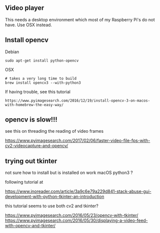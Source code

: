 ## Video player

This needs a desktop environment which most of my Raspberry Pi's do not have. Use OSX instead.

## Install opencv

Debian

	sudo apt-get install python-opencv

OSX

	# takes a very long time to build
	brew install opencv3 --with-python3

If having trouble, see this tutorial

	https://www.pyimagesearch.com/2016/12/19/install-opencv-3-on-macos-with-homebrew-the-easy-way/

## opencv is slow!!!

see this on threading the reading of video frames

https://www.pyimagesearch.com/2017/02/06/faster-video-file-fps-with-cv2-videocapture-and-opencv/


## trying out tkinter

not sure how to install but is installed on work macOS python3 ?

following tutorial at

https://www.inoreader.com/article/3a9c6e79a229d841-stack-abuse-gui-development-with-python-tkinter-an-introduction

this tutorial seems to use both cv2 and tkinter?

https://www.pyimagesearch.com/2016/05/23/opencv-with-tkinter/
https://www.pyimagesearch.com/2016/05/30/displaying-a-video-feed-with-opencv-and-tkinter/

